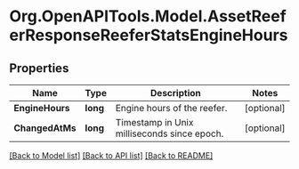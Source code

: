 # Org.OpenAPITools.Model.AssetReeferResponseReeferStatsEngineHours
## Properties

Name | Type | Description | Notes
------------ | ------------- | ------------- | -------------
**EngineHours** | **long** | Engine hours of the reefer. | [optional] 
**ChangedAtMs** | **long** | Timestamp in Unix milliseconds since epoch. | [optional] 

[[Back to Model list]](../README.md#documentation-for-models) [[Back to API list]](../README.md#documentation-for-api-endpoints) [[Back to README]](../README.md)

